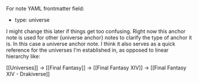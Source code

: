 For note YAML frontmatter field:
- type: universe

I might change this later if things get too confusing. Right now this anchor note is used for other {universe anchor} notes to clarify the type of anchor it is. In this case a universe anchor note. I think it also serves as a quick reference for the universes I'm established in, as opposed to linear hierarchy like:

\[\[Universes]] -> \[\[Final Fantasy]] -> \[\[Final Fantasy XIV]] -> \[\[Final Fantasy XIV - Drakiverse]]